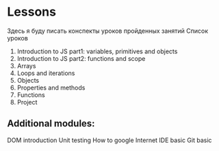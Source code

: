 # Lessons
Здесь я буду писать конспекты уроков пройденных занятий
Список уроков
1. Introduction to JS part1: variables, primitives and objects 
2. Introduction to JS part2: functions and scope
3. Arrays
4. Loops and iterations
5. Objects
6. Properties and methods
7. Functions
8. Project

##  Additional modules:
DOM introduction
Unit testing
How to google
Internet
IDE basic
Git basic